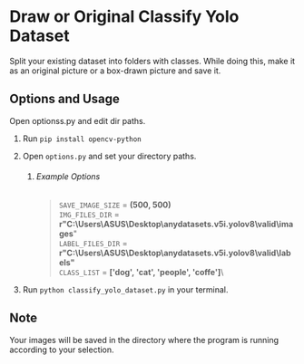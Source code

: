 # Draw or Original Classify Yolo Dataset

Split your existing dataset into folders with classes. While doing this, make it as an original picture or a box-drawn
picture and save it.

## Options and Usage

Open optionss.py and edit dir paths.

1. Run `pip install opencv-python`
2. Open `options.py` and set your directory paths.
    1. ###### Example Options
       > `SAVE_IMAGE_SIZE` = **(500, 500)**\
       `IMG_FILES_DIR` = **r"C:\Users\ASUS\Desktop\anydatasets.v5i.yolov8\valid\images**"\
       `LABEL_FILES_DIR` = **r"C:\Users\ASUS\Desktop\anydatasets.v5i.yolov8\valid\labels"**\
       `CLASS_LIST` = **['dog', 'cat', 'people', 'coffe']**\

3. Run `python classify_yolo_dataset.py` in your terminal.

## Note

Your images will be saved in the directory where the program is running according to your selection.

